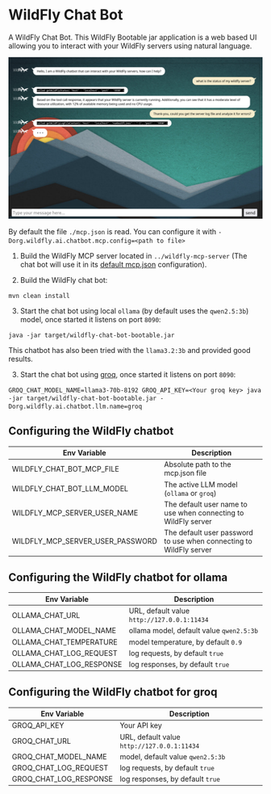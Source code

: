 # WildFly Chat Bot

A WildFly Chat Bot. This WildFly Bootable jar application is a web based UI allowing you to interact with your WildFly servers using natural language.

![](img/chatbot-demo.png)

By default the file `./mcp.json` is read. You can configure it with `-Dorg.wildfly.ai.chatbot.mcp.config=<path to file>`

1) Build the WildFly MCP server located in `../wildfly-mcp-server` (The chat bot will use it in its [default mcp.json](mcp.json) configuration).

2) Build the WildFly chat bot:

```
mvn clean install
```

3) Start the chat bot using local `ollama` (by default uses the `qwen2.5:3b`) model, once started it listens on port `8090`:

```
java -jar target/wildfly-chat-bot-bootable.jar

```

This chatbot has also been tried with the `llama3.2:3b` and provided good results.

3) Start the chat bot using [groq](https://console.groq.com/docs/openai), once started it listens on port `8090`:

```
GROQ_CHAT_MODEL_NAME=llama3-70b-8192 GROQ_API_KEY=<Your groq key> java -jar target/wildfly-chat-bot-bootable.jar -Dorg.wildfly.ai.chatbot.llm.name=groq
```

## Configuring the WildFly chatbot

| Env Variable    | Description |
| -------- | ------- |
| WILDFLY_CHAT_BOT_MCP_FILE  | Absolute path to the mcp.json file    |
| WILDFLY_CHAT_BOT_LLM_MODEL  | The active LLM model (`ollama` or `groq`)    |
| WILDFLY_MCP_SERVER_USER_NAME  | The default user name to use when connecting to WildFly server |
| WILDFLY_MCP_SERVER_USER_PASSWORD  | The default user password to use when connecting to WildFly server |

## Configuring the WildFly chatbot for ollama

| Env Variable    | Description |
| -------- | ------- |
| OLLAMA_CHAT_URL  | URL, default value `http://127.0.0.1:11434`    |
| OLLAMA_CHAT_MODEL_NAME | ollama model, default value `qwen2.5:3b`   |
| OLLAMA_CHAT_TEMPERATURE    | model temperature, by default `0.9`    |
| OLLAMA_CHAT_LOG_REQUEST    | log requests, by default `true`    |
| OLLAMA_CHAT_LOG_RESPONSE    | log responses, by default `true`    |

## Configuring the WildFly chatbot for groq

| Env Variable    | Description |
| -------- | ------- |
| GROQ_API_KEY   | Your API key |
| GROQ_CHAT_URL  | URL, default value `http://127.0.0.1:11434`    |
| GROQ_CHAT_MODEL_NAME | model, default value `qwen2.5:3b`   |
| GROQ_CHAT_LOG_REQUEST    | log requests, by default `true`    |
| GROQ_CHAT_LOG_RESPONSE    | log responses, by default `true`    |